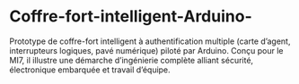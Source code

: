 # Coffre-fort-intelligent-Arduino-
Prototype de coffre-fort intelligent à authentification multiple (carte d’agent, interrupteurs logiques, pavé numérique) piloté par Arduino. Conçu pour le MI7, il illustre une démarche d’ingénierie complète alliant sécurité, électronique embarquée et travail d’équipe.
